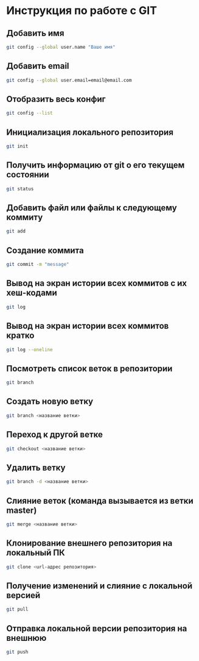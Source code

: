 # Инструкция по работе с GIT

## Добавить имя
```sh
git config --global user.name "Ваше имя"
```

## Добавить email
```sh
git config --global user.email=email@email.com
```

## Отобразить весь конфиг
```sh
git config --list
```
## Инициализация локального репозитория
```sh
git init
```

## Получить информацию от git о его текущем состоянии
```sh
git status
```

## Добавить файл или файлы к следующему коммиту
```sh
git add
```

## Создание коммита
```sh
git commit -m "message"
```

## Вывод на экран истории всех коммитов с их хеш-кодами
```sh
git log
```

## Вывод на экран истории всех коммитов кратко  
```sh
git log --oneline
```

## Посмотреть список веток в репозитории
```sh
git branch
```

 ## Создать новую ветку
 ```sh
 git branch <название ветки>
 ```

 ## Переход к другой ветке
```sh
git checkout <название ветки>
```

## Удалить ветку
```sh
git branch -d <название ветки>
```

## Слияние веток (команда вызывается из ветки master)
```sh
git merge <название ветки>
```

## Клонирование внешнего репозитория на локальный ПК
```sh
git clone <url-адрес репозитория>
```

## Получение изменений и слияние с локальной версией
```sh
git pull
```

## Отправка локальной версии репозитория на внешнюю
```sh
git push
```

